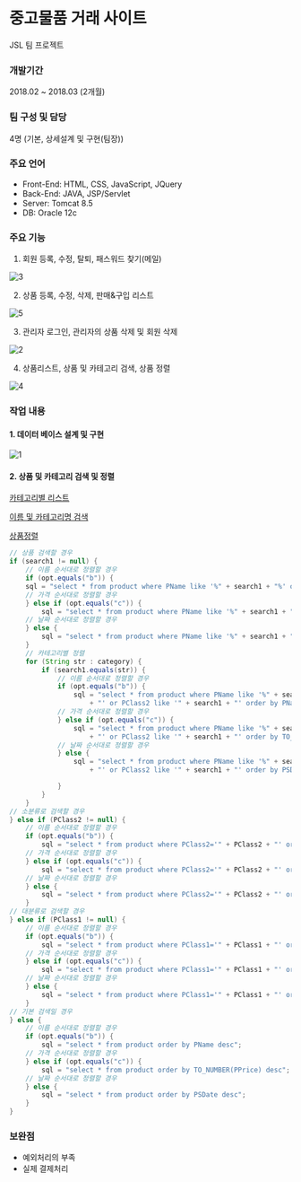 # 중고물품 거래 사이트
JSL 팀 프로젝트

### 개발기간
2018.02 ~ 2018.03 (2개월)

### 팀 구성 및 담당
4명 (기본, 상세설계 및 구현(팀장))

### 주요 언어
- Front-End: HTML, CSS, JavaScript, JQuery
- Back-End: JAVA, JSP/Servlet
- Server: Tomcat 8.5
- DB: Oracle 12c

### 주요 기능
1. 회원 등록, 수정, 탈퇴, 패스워드 찾기(메일)

![3](https://user-images.githubusercontent.com/67365433/104912291-6c006680-59cf-11eb-8df5-dc3ff4a7cd73.png)

2. 상품 등록, 수정, 삭제, 판매&구입 리스트

![5](https://user-images.githubusercontent.com/67365433/104912749-052f7d00-59d0-11eb-80d6-6c3e53afd2cf.png)

3. 관리자 로그인, 관리자의 상품 삭제 및 회원 삭제

![2](https://user-images.githubusercontent.com/67365433/104912131-3c515e80-59cf-11eb-92be-6934d63e38cc.png)

4. 상품리스트, 상품 및 카테고리 검색, 상품 정렬

![4](https://user-images.githubusercontent.com/67365433/104912596-cf8a9400-59cf-11eb-8225-e5e12f8237ac.png)

### 작업 내용
#### 1. 데이터 베이스 설계 및 구현

![1](https://user-images.githubusercontent.com/67365433/104911160-c4366900-59cd-11eb-9961-4da8b807c176.png)

#### 2. 상품 및 카테고리 검색 및 정렬

[카테고리별 리스트](https://user-images.githubusercontent.com/67365433/105313971-61c5ae80-5c01-11eb-85ca-2ed40e6358f5.mp4)

[이름 및 카테고리명 검색](https://user-images.githubusercontent.com/67365433/105313333-3b077800-5c01-11eb-817e-c71e9f381450.mp4)

[상품정렬](https://user-images.githubusercontent.com/67365433/105314283-73a75180-5c01-11eb-90cf-d706c8e1f108.mp4)

```java		
// 상품 검색할 경우
if (search1 != null) {
	// 이름 순서대로 정렬할 경우
	if (opt.equals("b")) {
	sql = "select * from product where PName like '%" + search1 + "%' order by PName desc";
	// 가격 순서대로 정렬할 경우
	} else if (opt.equals("c")) {
		sql = "select * from product where PName like '%" + search1 + "%' order by TO_NUMBER(PPrice) desc";
	// 날짜 순서대로 정렬할 경우
	} else {
		sql = "select * from product where PName like '%" + search1 + "%' order by PSDate desc";
	}
	// 카테고리별 정렬
	for (String str : category) {
		if (search1.equals(str)) {
			// 이름 순서대로 정렬할 경우
			if (opt.equals("b")) {
				sql = "select * from product where PName like '%" + search1 + "%' or PClass1 like '" + search1
					+ "' or PClass2 like '" + search1 + "' order by PName desc";
			// 가격 순서대로 정렬할 경우
			} else if (opt.equals("c")) {
				sql = "select * from product where PName like '%" + search1 + "%' or PClass1 like '" + search1
					+ "' or PClass2 like '" + search1 + "' order by TO_NUMBER(PPrice) desc";
			// 날짜 순서대로 정렬할 경우
			} else {
				sql = "select * from product where PName like '%" + search1 + "%' or PClass1 like '" + search1
					+ "' or PClass2 like '" + search1 + "' order by PSDate desc";

			}
		}
	}
// 소분류로 검색할 경우
} else if (PClass2 != null) {
	// 이름 순서대로 정렬할 경우
	if (opt.equals("b")) {
		sql = "select * from product where PClass2='" + PClass2 + "' order by PSDate desc";
	// 가격 순서대로 정렬할 경우
	} else if (opt.equals("c")) {
		sql = "select * from product where PClass2='" + PClass2 + "' order by TO_NUMBER(PPrice) desc";
	// 날짜 순서대로 정렬할 경우
	} else {
		sql = "select * from product where PClass2='" + PClass2 + "' order by PSDate desc";
	}
// 대분류로 검색할 경우
} else if (PClass1 != null) {
	// 이름 순서대로 정렬할 경우
	if (opt.equals("b")) {
		sql = "select * from product where PClass1='" + PClass1 + "' order by PSDate desc";
	// 가격 순서대로 정렬할 경우
	} else if (opt.equals("c")) {
		sql = "select * from product where PClass1='" + PClass1 + "' order by TO_NUMBER(PPrice) desc";
	// 날짜 순서대로 정렬할 경우
	} else {
		sql = "select * from product where PClass1='" + PClass1 + "' order by PSDate desc";
	}
// 기본 검색일 경우
} else {
	// 이름 순서대로 정렬할 경우
	if (opt.equals("b")) {
		sql = "select * from product order by PName desc";
	// 가격 순서대로 정렬할 경우
	} else if (opt.equals("c")) {
		sql = "select * from product order by TO_NUMBER(PPrice) desc";
	// 날짜 순서대로 정렬할 경우
	} else {
		sql = "select * from product order by PSDate desc";
	}
}
```

### 보완점
- 예외처리의 부족
- 실제 결제처리